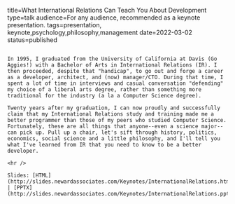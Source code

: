 title=What International Relations Can Teach You About Development
type=talk
audience=For any audience, recommended as a keynote presentation.
tags=presentation, keynote,psychology,philosophy,management
date=2022-03-02
status=published
~~~~~~

In 1995, I graduated from the University of California at Davis (Go Aggies!) with a Bachelor of Arts in International Relations (IR). I then proceeded, despite that "handicap", to go out and forge a career as a developer, architect, and (now) manager/CTO. During that time, I spent a lot of time in interviews and casual conversation "defending" my choice of a liberal arts degree, rather than something more traditional for the industry (a la a Computer Science degree).

Twenty years after my graduation, I can now proudly and successfully claim that my International Relations study and training made me a better programmer than those of my peers who studied Computer Science. Fortunately, these are all things that anyone--even a science major--can pick up. Pull up a chair, let's sift through history, politics, economics, social science and a little philosophy, and I'll tell you what I've learned from IR that you need to know to be a better developer.
    
<hr />

Slides: [HTML](http://slides.newardassociates.com/Keynotes/InternationalRelations.html) | [PPTX](http://slides.newardassociates.com/Keynotes/InternationalRelations.pptx)

